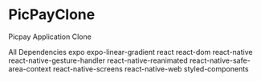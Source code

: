 # PicPayClone
Picpay Application Clone

All Dependencies
expo
expo-linear-gradient
react
react-dom
react-native
react-native-gesture-handler
react-native-reanimated
react-native-safe-area-context
react-native-screens
react-native-web
styled-components
